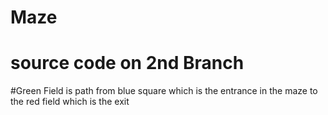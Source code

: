 # Maze
# source code on 2nd Branch
#Green Field is path from blue square which is the entrance in the maze to the red field which is the exit
